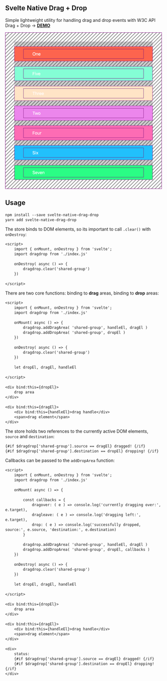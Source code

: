 ## Svelte Native Drag + Drop

Simple lightweight utility for handling drag and drop events with W3C API Drag + Drop → [**DEMO**](https://svelte.dev/repl/3be30493605847549ec15ec252030771?version=3.31.2)

<p align="center">
	<a href="https://svelte.dev/repl/3be30493605847549ec15ec252030771?version=3.31.2"><img title="svelte-native-drag-drop" src="screen.png" /></a>
</p>

## Usage

```
npm install --save svelte-native-drag-drop
yarn add svelte-native-drag-drop
```

The store binds to DOM elements, so its important to call `.clear()` with `onDestroy`:

```
<script>
	import { onMount, onDestroy } from 'svelte';
	import dragdrop from './index.js'

	onDestroy( async () => {
		dragdrop.clear('shared-group')
	})

</script>

```

There are two core functions: binding to **drag** areas, binding to **drop** areas:

```
<script>
	import { onMount, onDestroy } from 'svelte';
	import dragdrop from './index.js'

	onMount( async () => {
		dragdrop.addDragArea( 'shared-group', handleEl, dragEl )
		dragdrop.addDropArea( 'shared-group', dropEl )
	})

	onDestroy( async () => {
		dragdrop.clear('shared-group')
	})

	let dropEl, dragEl, handleEl

</script>

<div bind:this={dropEl}>
	drop area
</div>

<div bind:this={dragEl}>
	<div bind:this={handleEl}>drag handle</div>
	<span>drag element</span>
</div>

```

The store holds two references to the currently active DOM elements, `source` and `destination`:

```
{#if $dragdrop['shared-group'].source == dragEl} dragged! {/if}
{#if $dragdrop['shared-group'].destination == dropEl} dropping! {/if}

```

Callbacks can be passed to the `addDropArea` function:

```
<script>
	import { onMount, onDestroy } from 'svelte';
	import dragdrop from './index.js'

	onMount( async () => {

		const callbacks = {
			dragover: ( e ) => console.log('currently dragging over:', e.target),
			dragleave: ( e ) => console.log('dragging left:', e.target),
			drop: ( e ) => console.log('successfully dropped, source:', e.source, 'destination:', e.destination)
		}

		dragdrop.addDragArea( 'shared-group', handleEl, dragEl )
		dragdrop.addDropArea( 'shared-group', dropEl, callbacks )
	})
	
	onDestroy( async () => {
		dragdrop.clear('shared-group')
	})

	let dropEl, dragEl, handleEl

</script>

<div bind:this={dropEl}>
	drop area
</div>

<div bind:this={dragEl}>
	<div bind:this={handleEl}>drag handle</div>
	<span>drag element</span>
</div>

<div>
	status:
	{#if $dragdrop['shared-group'].source == dragEl} dragged! {/if}
	{#if $dragdrop['shared-group'].destination == dropEl} dropping! {/if}
</div>

```